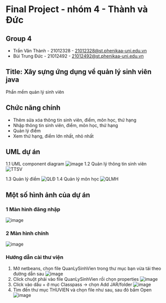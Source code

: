 # Final Project - nhóm 4 - Thành và Đức 
## Group 4
- Trần Văn Thành - 21012328 - 21012328@st.phenikaa-uni.edu.vn
- Bùi Trung Đức  - 21012492 - 21012492@st.phenikaa-uni.edu.vn

## Title: Xây sựng ứng dụng về quản lý sinh viên java
Phần mềm quản lý sinh viên 

## Chức năng chính 
- Thêm sửa xóa thông tin sinh viên, điểm, môn học, thứ hạng
- Nhập thông tin sinh viên, điểm, môn học, thứ hạng
- Quản lý điểm
- Xem thứ hạng, điểm lớn nhất, nhỏ nhất
## UML dự án 
1.1 UML component diagram
![image](https://github.com/user-attachments/assets/c8e11b59-844e-42a2-a2ee-437d13158756)
1.2 Quản lý thông tin sinh viên 
![TTSV](https://github.com/user-attachments/assets/4808bd7b-e3bc-4139-8850-054c74d3f82b)

1.3 Quản lý điểm
![QLĐ](https://github.com/user-attachments/assets/288791ba-13e6-4aa7-a97c-780b5c9442a8)
1.4 Quản lý môn học
![QLMH](https://github.com/user-attachments/assets/6a49acea-f684-4e35-b165-8ba759f78213)
## Một số hình ảnh của dự án
### 1 Màn hình đăng nhập
![image](https://github.com/user-attachments/assets/1e2175d2-42fe-484e-9db5-6dedeea4a812)
### 2 Màn hình chính
![image](https://github.com/user-attachments/assets/033335c7-43e9-42b5-9d09-b52f33efa13d)

### Hướng dẫn cài thư viện
1) Mở netbeans, chọn file QuanLySinhVien trong thư mục bạn vừa tải theo đường dẫn sau
![image](https://github.com/user-attachments/assets/1acccc2e-7f20-471f-a898-9cd540da802d)
2) Click chuột phải vào file QuanLySinhVien rồi chọn properties
![image](https://github.com/user-attachments/assets/eb1917d6-c7cd-4aa0-8e5a-6229841a22bd)
3) Click vào dấu + ở mục Classpass -> chọn Add JAR/folder
![image](https://github.com/user-attachments/assets/0b842942-c06d-4be0-8192-c57ac16ab5ce)
4) Tìm đến thư mục THUVIEN và chọn  file như sau, sau đó bấm Open
![image](https://github.com/user-attachments/assets/2a5beec0-943b-4016-a7af-65a309b1ae3b)
